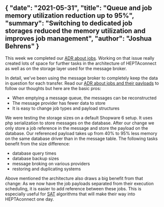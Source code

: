 {
    "date": "2021-05-31",
    "title": "Queue and job memory utilization reduction up to 95%",
    "summary": "Switching to dedicated job storages reduced the memory utilization and improves job management",
    "author": "Joshua Behrens"
}
---

This week we completed our [ADR about jobs](https://heptaconnect.io/reference/adr/2020-10-30-job-messages-and-payload/).
Working on that issue really created lots of space for further tasks in the architecture of HEPTAconnect as well as on the storage layer used for the message broker. 

In detail, we've been using the message broker to completely keep the data in question for each transfer.
Read our [ADR about jobs and their payloads](https://heptaconnect.io/reference/adr/2020-10-30-job-messages-and-payload/) to follow our thoughts but here are the basic pros:

* When emptying a message queue, the messages can be reconstructed
* The message provider has fewer data to store
* It is easy to change job types and payload structures

We were testing the storage sizes on a default Shopware 6 setup.
It uses php serialization to store messages on the database.
After our change we only store a job reference in the message and store the payload on the database.
Our referenced payload takes up from 40% to 95% less memory on the same database driver than in the message table.
The following tasks benefit from the size difference:

* database query times
* database backup sizes
* message broking on various providers
* restoring and duplicating systems

Above mentioned the architecture also draws a big benefit from that change:
As we now have the job payloads separated from their execution scheduling, it is easier to add reference between these jobs.
This is especially useful for [SAT](https://en.wikipedia.org/wiki/Boolean_satisfiability_problem) algorithms that will make their way into HEPTAconnect one day.
